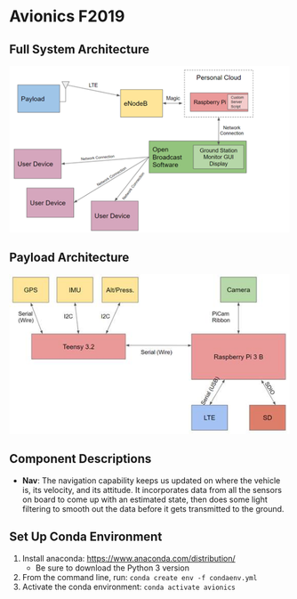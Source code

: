 # Avionics F2019
## Full System Architecture

![full system](system_diagram.png)

## Payload Architecture

![payload](payload_diagram.jpg)

## Component Descriptions

- **Nav**: The navigation capability keeps us updated on where the vehicle is, its velocity, and its attitude. It incorporates data from all the sensors on board to come up with an estimated state, then does some light filtering to smooth out the data before it gets transmitted to the ground.

## Set Up Conda Environment
1. Install anaconda: https://www.anaconda.com/distribution/
    - Be sure to download the Python 3 version
2. From the command line, run: `conda create env -f condaenv.yml`
3. Activate the conda environment: `conda activate avionics`

